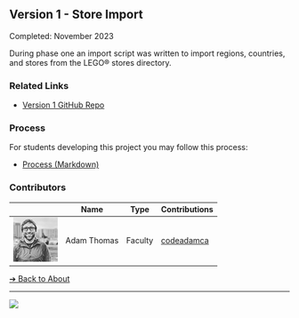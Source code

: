 <style>@import url("//readme.codeadam.ca/readme.css");</style>

## Version 1 - Store Import

Completed: November 2023

During phase one an import script was written to import regions, countries, and stores from the LEGO® stores directory.

### Related Links

- [Version 1 GitHub Repo](https://github.com/BrickMMO/pab-v1)

### Process

For students developing this project you may follow this process:

- [Process (Markdown)](v1/pab-v1-process.markdown)

### Contributors

| | Name | Type | Contributions |
| - | - | - | - |
| ![codeadamca](faculty/codeadamca.png) | Adam Thomas | Faculty | [codeadamca](https://contributions.brickmmo.com/faculty/codeadamca) |

[&#10132; Back to About](/pab-about/)

---

<a href="https://brickmmo.com">
<img src="https://brickmmo.com/images/brickmmo-logo-horizontal.jpg" width="100">
</a>
